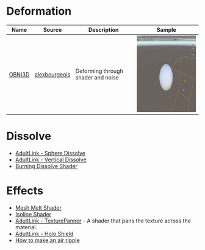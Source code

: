 

# Deformation

| Name | Source | Description  | Sample |
| --- | --- | --- |--- |
|[OBNI3D](https://github.com/alexbourgeois/OBNI3D)|[alexbourgeois](https://github.com/alexbourgeois)|Deforming through shader and noise|<img src="https://raw.githubusercontent.com/alexbourgeois/images/master/OBNI/NoiseVolume-demo.gif" width="300" height="200" />

# Dissolve
* [AdultLink - Sphere Dissolve](https://github.com/AdultLink/SphereDissolve)
* [AdultLink - Vertical Dissolve](https://github.com/AdultLink/VerticalDissolve)
* [Burning Dissolve Shader](http://www.codeavarice.com/dev-blog/tutorial-burning-edges-dissolve-shader-in-unity)

# Effects
* [Mesh Melt Shader](http://unitycoder.com/blog/2015/03/24/mesh-melt-shader-test/)
* [Isoline Shader](https://github.com/keijiro/Isaura)
* [AdultLink - TexturePanner](https://github.com/AdultLink/TexturePanner) - A shader that pans the texture across the material.
* [AdultLink - Holo Shield](https://github.com/AdultLink/HoloShield)
* [How to make an air ripple](https://answers.unity.com/questions/1179181/how-can-i-create-an-air-ripple-effect.html)
